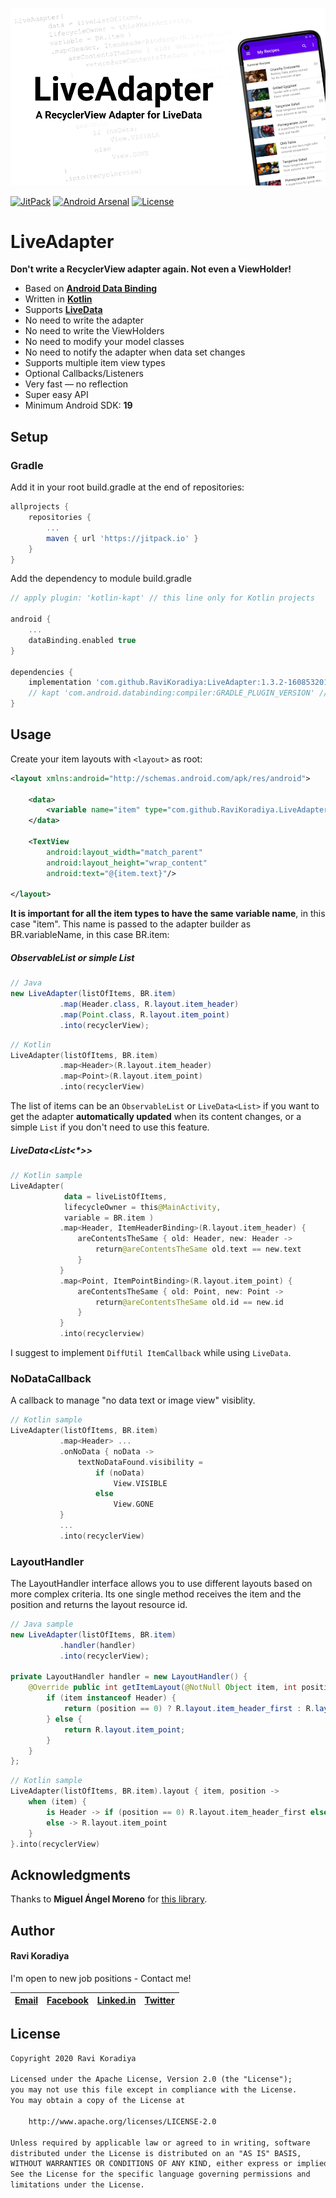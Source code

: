 ![LiveAdapter](readme\LiveAdapter.png)



[![JitPack](https://jitpack.io/v/RaviKoradiya/LiveAdapter.svg)](https://jitpack.io/#RaviKoradiya/LiveAdapter) 
[![Android Arsenal](https://img.shields.io/badge/Android%20Arsenal-LiveAdapter-blue.svg?style=flat)](https://android-arsenal.com/details/1/8210)
[![License](https://img.shields.io/badge/License-Apache%202.0-red.svg)](https://opensource.org/licenses/Apache-2.0)



# LiveAdapter

**Don't write a RecyclerView adapter again. Not even a ViewHolder!**

* Based on [**Android Data Binding**](https://developer.android.com/topic/libraries/data-binding/index.html)
* Written in [**Kotlin**](http://kotlinlang.org)
* Supports [**LiveData**](https://developer.android.com/topic/libraries/architecture/livedata)
* No need to write the adapter
* No need to write the ViewHolders
* No need to modify your model classes
* No need to notify the adapter when data set changes
* Supports multiple item view types
* Optional Callbacks/Listeners
* Very fast — no reflection
* Super easy API
* Minimum Android SDK: **19**


## Setup

### Gradle

Add it in your root build.gradle at the end of repositories:

```gradle
allprojects {
	repositories {
		...
		maven { url 'https://jitpack.io' }
	}
}
```

Add the dependency to module build.gradle

```gradle
// apply plugin: 'kotlin-kapt' // this line only for Kotlin projects

android {
    ...
    dataBinding.enabled true 
}

dependencies {
    implementation 'com.github.RaviKoradiya:LiveAdapter:1.3.2-1608532016'
    // kapt 'com.android.databinding:compiler:GRADLE_PLUGIN_VERSION' // this line only for Kotlin projects
}
```


## Usage

Create your item layouts with `<layout>` as root:

```xml
<layout xmlns:android="http://schemas.android.com/apk/res/android">

    <data>
        <variable name="item" type="com.github.RaviKoradiya.LiveAdapter.item.Header"/>
    </data>
    
    <TextView
        android:layout_width="match_parent"
        android:layout_height="wrap_content"
        android:text="@{item.text}"/>
        
</layout>
```

**It is important for all the item types to have the same variable name**, in this case "item". 
This name is passed to the adapter builder as BR.variableName, in this case BR.item:

##### ObservableList or simple List

```java
// Java
new LiveAdapter(listOfItems, BR.item)
           .map(Header.class, R.layout.item_header)
           .map(Point.class, R.layout.item_point)
           .into(recyclerView);
```
```kotlin     
// Kotlin
LiveAdapter(listOfItems, BR.item)
           .map<Header>(R.layout.item_header)
           .map<Point>(R.layout.item_point)
           .into(recyclerView)
```

The list of items can be an `ObservableList` or `LiveData<List>` if you want to get the adapter **automatically updated** when its content changes, or a simple `List` if you don't need to use this feature.

##### LiveData<List<*>>

```kotlin
// Kotlin sample
LiveAdapter(
            data = liveListOfItems,
            lifecycleOwner = this@MainActivity,
            variable = BR.item )
           .map<Header, ItemHeaderBinding>(R.layout.item_header) {
               areContentsTheSame { old: Header, new: Header ->
                   return@areContentsTheSame old.text == new.text
               }
           }
           .map<Point, ItemPointBinding>(R.layout.item_point) {
               areContentsTheSame { old: Point, new: Point ->
                   return@areContentsTheSame old.id == new.id
               }
           }
           .into(recyclerview)
```

I suggest to implement `DiffUtil ItemCallback` while using `LiveData`.

### NoDataCallback
A callback to manage "no data text or image view" visiblity.

```kotlin
// Kotlin sample
LiveAdapter(listOfItems, BR.item)
           .map<Header> ...
           .onNoData { noData ->
               textNoDataFound.visibility =
                   if (noData)
                       View.VISIBLE
                   else
                       View.GONE
           }
           ...
           .into(recyclerView)
```

### LayoutHandler

The LayoutHandler interface allows you to use different layouts based on more complex criteria. Its one single method receives the item and the position and returns the layout resource id.

```java
// Java sample
new LiveAdapter(listOfItems, BR.item)
           .handler(handler)
           .into(recyclerView);

private LayoutHandler handler = new LayoutHandler() {
    @Override public int getItemLayout(@NotNull Object item, int position) {
        if (item instanceof Header) {
            return (position == 0) ? R.layout.item_header_first : R.layout.item_header;
        } else {
            return R.layout.item_point;
        }
    }
};
```
```kotlin
// Kotlin sample
LiveAdapter(listOfItems, BR.item).layout { item, position ->
    when (item) {
        is Header -> if (position == 0) R.layout.item_header_first else R.layout.item_header
        else -> R.layout.item_point 
    }
}.into(recyclerView)
```


## Acknowledgments

Thanks to **Miguel Ángel Moreno** for [this library](https://github.com/nitrico/LastAdapter).


## Author

#### Ravi Koradiya

I'm open to new job positions - Contact me!

|[Email](mailto:koradiyaravi@gmail.com)|[Facebook](https://www.facebook.com/ravikoradiya)|[Linked.in](https://www.linkedin.com/in/ravikoradiya)|[Twitter](https://twitter.com/Ravi_Koradiya/)
|---|---|---|---|


## License

```txt
Copyright 2020 Ravi Koradiya

Licensed under the Apache License, Version 2.0 (the "License");
you may not use this file except in compliance with the License.
You may obtain a copy of the License at

    http://www.apache.org/licenses/LICENSE-2.0

Unless required by applicable law or agreed to in writing, software
distributed under the License is distributed on an "AS IS" BASIS,
WITHOUT WARRANTIES OR CONDITIONS OF ANY KIND, either express or implied.
See the License for the specific language governing permissions and
limitations under the License.
```
